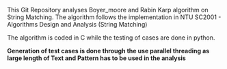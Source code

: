 This Git Repository analyses Boyer_moore and Rabin Karp algorithm on String Matching. The algorithm follows the implementation in NTU SC2001 - Algorithms Design and Analysis (String Matching)

The algorithm is coded in C while the testing of cases are done in python.

**Generation of test cases is done through the use parallel threading as large length of Text and Pattern has to be used in the analysis**